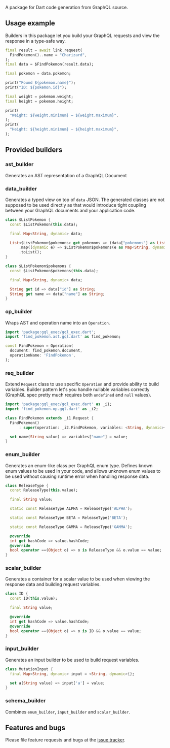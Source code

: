 A package for Dart code generation from GraphQL source.

## Usage example

Builders in this package let you build your GraphQL requests and view the response in a type-safe way. 

```dart
final result = await link.request(
  FindPokemon()..name = "Charizard",
);
final data = $FindPokemon(result.data);

final pokemon = data.pokemon;

print("Found ${pokemon.name}");
print("ID: ${pokemon.id}");

final weight = pokemon.weight;
final height = pokemon.height;

print(
  "Weight: ${weight.minimum} – ${weight.maximum}",
);
print(
  "Height: ${height.minimum} – ${height.maximum}",
);
````

## Provided builders

### ast_builder
Generates an AST representation of a GraphQL Document

### data_builder
Generates a typed view on top of `data` JSON. The generated classes are not supposed to be used directly as that would introduce tight coupling between your GraphQL documents and your application code.
```dart
class $ListPokemon {
  const $ListPokemon(this.data);

  final Map<String, dynamic> data;

  List<$ListPokemon$pokemons> get pokemons => (data["pokemons"] as List)
      .map((dynamic e) => $ListPokemon$pokemons(e as Map<String, dynamic>))
      .toList();
}

class $ListPokemon$pokemons {
  const $ListPokemon$pokemons(this.data);

  final Map<String, dynamic> data;

  String get id => data["id"] as String;
  String get name => data["name"] as String;
}
```

### op_builder
Wraps AST and operation name into an `Operation`.
```dart
import 'package:gql_exec/gql_exec.dart';
import 'find_pokemon.ast.gql.dart' as find_pokemon;

const FindPokemon = Operation(
  document: find_pokemon.document,
  operationName: 'FindPokemon',
);
```

### req_builder
Extend `Request` class to use specific `Operation` and provide ability to build variables. Builder pattern let's you handle nullable variables correctly (GraphQL spec pretty much requires both `undefined` and `null` values).
```dart
import 'package:gql_exec/gql_exec.dart' as _i1;
import 'find_pokemon.op.gql.dart' as _i2;

class FindPokemon extends _i1.Request {
  FindPokemon()
      : super(operation: _i2.FindPokemon, variables: <String, dynamic>{});

  set name(String value) => variables["name"] = value;
}
```

### enum_builder
Generates an enum-like class per GraphQL enum type. Defines known enum values to be used in your code, and allows unknown enum values to be used without causing runtime error when handling response data.
```dart
class ReleaseType {
  const ReleaseType(this.value);

  final String value;

  static const ReleaseType ALPHA = ReleaseType('ALPHA');

  static const ReleaseType BETA = ReleaseType('BETA');

  static const ReleaseType GAMMA = ReleaseType('GAMMA');

  @override
  int get hashCode => value.hashCode;
  @override
  bool operator ==(Object o) => o is ReleaseType && o.value == value;
}
```

### scalar_builder
Generates a container for a scalar value to be used when viewing the response data and building request variables.
```dart
class ID {
  const ID(this.value);

  final String value;

  @override
  int get hashCode => value.hashCode;
  @override
  bool operator ==(Object o) => o is ID && o.value == value;
}
```

### input_builder
Generates an input builder to be used to build request variables.
```dart
class MutationInput {
  final Map<String, dynamic> input = <String, dynamic>{};

  set a(String value) => input['a'] = value;
}
```

### schema_builder
Combines `enum_builder`, `input_builder` and `scalar_builder`.

## Features and bugs

Please file feature requests and bugs at the [issue tracker][tracker].

[tracker]: http://example.com/issues/replaceme
